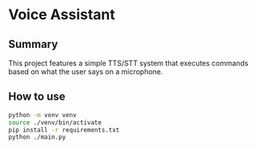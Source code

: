 # Voice Assistant

## Summary

This project features a simple TTS/STT system that executes commands based on what the user says on a microphone. 


## How to use

```bash
python -m venv venv
source ./venv/bin/activate
pip install -r requirements.txt
python ./main.py
```